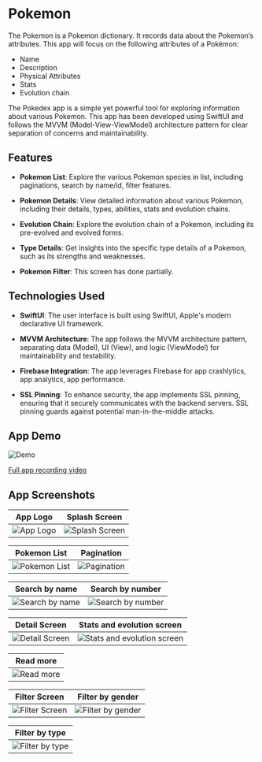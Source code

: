 # Pokemon
The Pokemon is a Pokemon dictionary. It records data about the Pokemon’s attributes. This app will focus on the following attributes of a Pokémon: 
- Name
- Description
- Physical Attributes
- Stats
- Evolution chain
 
The Pokedex app is a simple yet powerful tool for exploring information about various Pokemon. This app has been developed using SwiftUI and follows the MVVM (Model-View-ViewModel) architecture pattern for clear separation of concerns and maintainability.

## Features

- **Pokemon List**: Explore the various Pokemon species in list, including paginations, search by name/id, filter features.
- **Pokemon Details**: View detailed information about various Pokemon, including their details, types, abilities, stats and evolution chains.

- **Evolution Chain**: Explore the evolution chain of a Pokemon, including its pre-evolved and evolved forms.

- **Type Details**: Get insights into the specific type details of a Pokemon, such as its strengths and weaknesses.
- **Pokemon Filter**: This screen has done partially.


## Technologies Used

- **SwiftUI**: The user interface is built using SwiftUI, Apple's modern declarative UI framework.

- **MVVM Architecture**: The app follows the MVVM architecture pattern, separating data (Model), UI (View), and logic (ViewModel) for maintainability and testability.
- **Firebase Integration**: The app leverages Firebase for app crashlytics, app analytics, app performance. 

- **SSL Pinning**: To enhance security, the app implements SSL pinning, ensuring that it securely communicates with the backend servers. SSL pinning guards against potential man-in-the-middle attacks.

## App Demo
![Demo](https://github.com/ankit-ios/SwiftUI-Pokedex/blob/b6bde2695ac5b1ff6fcc790fa74ec4447a2ec1cd/Pokedex/Screenshots/Apprecording.gif)

[Full app recording video](https://drive.google.com/file/d/1G9omCltH92mtCsXBqYPsLIsGmlI52qef/view?usp=share_link)

## App Screenshots

| App Logo                                | Splash Screen                                |
| -------------------------------------- | ------------------------------------------- |
| ![App Logo](Pokedex/Screenshots/1_AppLogo.png) | ![Splash Screen](Pokedex/Screenshots/2_Splashscreen.png) |



| Pokemon List                                | Pagination                                |
| -------------------------------------- | ------------------------------------------- |
| ![Pokemon List](Pokedex/Screenshots/3_Listscreen.png) | ![Pagination](Pokedex/Screenshots/4_PagignationScreen.png) |


| Search by name                                | Search by number                                |
| -------------------------------------- | ------------------------------------------- |
| ![Search by name](Pokedex/Screenshots/5_SearchByName.png) | ![Search by number](Pokedex/Screenshots/6_SearchByNumber.png) |



| Detail Screen                                | Stats and evolution screen                                |
| -------------------------------------- | ------------------------------------------- |
| ![Detail Screen](Pokedex/Screenshots/7_DetailScreen.png) | ![Stats and evolution screen](Pokedex/Screenshots/8_StatsAndEvolutionScreen.png) |


| Read more                                |
| -------------------------------------- |
| ![Read more](Pokedex/Screenshots/9_ReadMoreScreen.png) |



| Filter Screen                                | Filter by gender                                |
| -------------------------------------- | ------------------------------------------- |
| ![Filter Screen](Pokedex/Screenshots/10_FilterScreen.png) | ![Filter by gender](Pokedex/Screenshots/11_FilterGender.png) |


| Filter by type                                |
| -------------------------------------- |
| ![Filter by type](Pokedex/Screenshots/12_FilterTypeScreen.png) |
